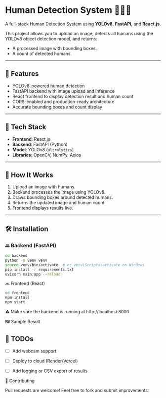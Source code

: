 # Human Detection System 🧠🚶‍♂️

A full-stack Human Detection System using **YOLOv8**, **FastAPI**, and **React.js**.

This project allows you to upload an image, detects all humans using the YOLOv8 object detection model, and returns:
- A processed image with bounding boxes.
- A count of detected humans.

---

## 🚀 Features

- YOLOv8-powered human detection
- FastAPI backend with image upload and inference
- React frontend to display detection result and human count
- CORS-enabled and production-ready architecture
- Accurate bounding boxes and count display

---

## 🧠 Tech Stack

- **Frontend**: React.js
- **Backend**: FastAPI (Python)
- **Model**: YOLOv8 (`ultralytics`)
- **Libraries**: OpenCV, NumPy, Axios

---

## 📸 How It Works

1. Upload an image with humans.
2. Backend processes the image using YOLOv8.
3. Draws bounding boxes around detected humans.
4. Returns the updated image and human count.
5. Frontend displays results live.

---

## 🛠️ Installation

### 🔙 Backend (FastAPI)
```bash
cd backend
python -m venv venv
source venv/bin/activate  # or venv\Scripts\activate on Windows
pip install -r requirements.txt
uvicorn main:app --reload
```

🔜 Frontend (React)
```bash
cd frontend
npm install
npm start
```
⚠️ Make sure the backend is running at http://localhost:8000

🖼️ Sample Result


## 📌 TODOs

- [ ] Add webcam support  
- [ ] Deploy to cloud (Render/Vercel)  
- [ ] Add logging or CSV export of results  


🤝 Contributing

Pull requests are welcome! Feel free to fork and submit improvements.




